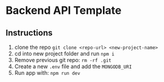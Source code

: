 # Backend API Template


## Instructions

1. clone the repo `git clone <repo-url> <new-project-name>`
2. cd into new project folder and run `npm i`
3. Remove previous git repo: `rm -rf .git`
4. Create a new `.env` file and add the `MONGODB_URI`
5. Run app with: `npm run dev`